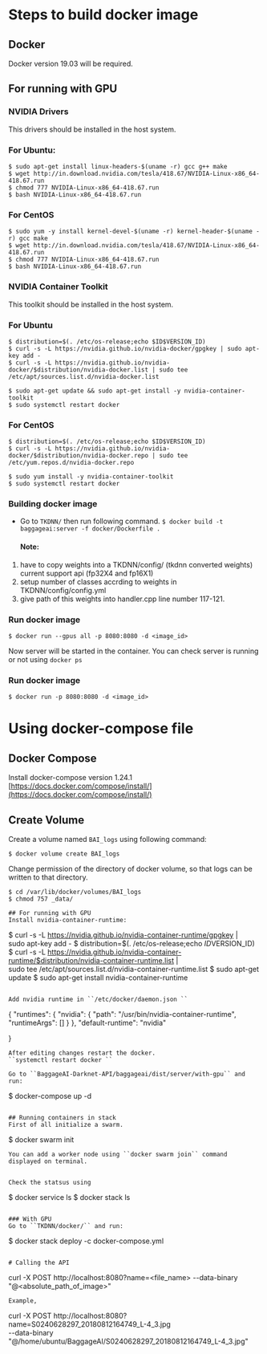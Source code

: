 
# Steps to build docker image
## Docker
Docker version 19.03 will be required.

## For running with GPU
### NVIDIA Drivers
This drivers should be installed in the host system.
### For Ubuntu:
```
$ sudo apt-get install linux-headers-$(uname -r) gcc g++ make
$ wget http://in.download.nvidia.com/tesla/418.67/NVIDIA-Linux-x86_64-418.67.run
$ chmod 777 NVIDIA-Linux-x86_64-418.67.run
$ bash NVIDIA-Linux-x86_64-418.67.run
```

### For CentOS
```
$ sudo yum -y install kernel-devel-$(uname -r) kernel-header-$(uname -r) gcc make
$ wget http://in.download.nvidia.com/tesla/418.67/NVIDIA-Linux-x86_64-418.67.run
$ chmod 777 NVIDIA-Linux-x86_64-418.67.run
$ bash NVIDIA-Linux-x86_64-418.67.run
```

### NVIDIA Container Toolkit
This toolkit should be installed in the host system.
### For Ubuntu
```
$ distribution=$(. /etc/os-release;echo $ID$VERSION_ID)
$ curl -s -L https://nvidia.github.io/nvidia-docker/gpgkey | sudo apt-key add -
$ curl -s -L https://nvidia.github.io/nvidia-docker/$distribution/nvidia-docker.list | sudo tee /etc/apt/sources.list.d/nvidia-docker.list

$ sudo apt-get update && sudo apt-get install -y nvidia-container-toolkit
$ sudo systemctl restart docker
```

### For CentOS
```
$ distribution=$(. /etc/os-release;echo $ID$VERSION_ID)
$ curl -s -L https://nvidia.github.io/nvidia-docker/$distribution/nvidia-docker.repo | sudo tee /etc/yum.repos.d/nvidia-docker.repo

$ sudo yum install -y nvidia-container-toolkit
$ sudo systemctl restart docker
```

### Building docker image

* Go to ``TKDNN/`` then run following command.
      ```$ docker build -t baggageai:server -f docker/Dockerfile .```
  #### Note:
1. have to copy weights into a TKDNN/config/ (tkdnn converted weights) current support api (fp32X4 and fp16X1) 
2. setup number of classes accrding to weights in TKDNN/config/config.yml
3. give path of this weights into handler.cpp line number 117-121.

### Run docker image
```
$ docker run --gpus all -p 8080:8080 -d <image_id>
```
Now server will be started in the container. You can check server is running or not using ``docker ps``




### Run docker image
```
$ docker run -p 8080:8080 -d <image_id>
```


# Using docker-compose file
##  Docker Compose
Install docker-compose version 1.24.1
[https://docs.docker.com/compose/install/](https://docs.docker.com/compose/install/)

## Create Volume
Create a volume named ``BAI_logs`` using following command:
```
$ docker volume create BAI_logs
```
Change permission of the directory of docker volume, so that logs can be written to that directory.
```
$ cd /var/lib/docker/volumes/BAI_logs
$ chmod 757 _data/
```
```
## For running with GPU
Install nvidia-container-runtime:
```
$ curl -s -L https://nvidia.github.io/nvidia-container-runtime/gpgkey | \
  sudo apt-key add -
$ distribution=$(. /etc/os-release;echo $ID$VERSION_ID)
$ curl -s -L https://nvidia.github.io/nvidia-container-runtime/$distribution/nvidia-container-runtime.list | \
  sudo tee /etc/apt/sources.list.d/nvidia-container-runtime.list
$ sudo apt-get update
$ sudo apt-get install nvidia-container-runtime
```

Add nvidia runtime in ``/etc/docker/daemon.json ``
```
{
  "runtimes": {
                "nvidia": {
                        "path": "/usr/bin/nvidia-container-runtime",
                        "runtimeArgs": []
                }
        },
  "default-runtime": "nvidia"

}
```
After editing changes restart the docker.
``systemctl restart docker ``

Go to ``BaggageAI-Darknet-API/baggageai/dist/server/with-gpu`` and run:
```
$ docker-compose up -d
```

## Running containers in stack
First of all initialize a swarm.
```
$ docker swarm init
```
You can add a worker node using ``docker swarm join`` command displayed on terminal. 


Check the statsus using
```
$ docker service ls
$ docker stack ls
```

### With GPU
Go to ``TKDNN/docker/`` and run:
```
$ docker stack deploy -c docker-compose.yml <service-name>
```

# Calling the API 
```
curl -X POST http://localhost:8080?name=<file_name> --data-binary "@<absolute_path_of_image>"
```
Example,
```
curl -X POST http://localhost:8080?name=S0240628297_20180812164749_L-4_3.jpg \
--data-binary "@/home/ubuntu/BaggageAI/S0240628297_20180812164749_L-4_3.jpg"
```

